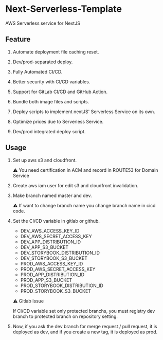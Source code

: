 # Next-Serverless-Template

AWS Serverless service for NextJS

## Feature

1.  Automate deployment file caching reset.

2.  Dev/prod-separated deploy.

3.  Fully Automated CI/CD.

4.  Better security with CI/CD variables.

5.  Support for GitLab CI/CD and GitHub Action.

6.  Bundle both image files and scripts.

7.  Deploy scripts to implement nextJS' Serverless Service on its own.

8.  Optimize prices due to Serverless Service.

9.  Dev/prod integrated deploy script.

## Usage

1.  Set up aws s3 and cloudfront.

    ⚠ You need certification in ACM and record in ROUTE53 for Domain Service

2.  Create aws iam user for edit s3 and cloudfront invalidation.

3.  Make branch named master and dev.

    ⚠ If want to change branch name you change branch name in cicd code.

4.  Set the CI/CD variable in gitlab or github.
    -   DEV_AWS_ACCESS_KEY_ID
    -   DEV_AWS_SECRET_ACCESS_KEY
    -   DEV_APP_DISTRIBUTION_ID
    -   DEV_APP_S3_BUCKET
    -   DEV_STORYBOOK_DISTRIBUTION_ID
    -   DEV_STORYBOOK_S3_BUCKET
    -   PROD_AWS_ACCESS_KEY_ID
    -   PROD_AWS_SECRET_ACCESS_KEY
    -   PROD_APP_DISTRIBUTION_ID
    -   PROD_APP_S3_BUCKET
    -   PROD_STORYBOOK_DISTRIBUTION_ID
    -   PROD_STORYBOOK_S3_BUCKET

    ⚠ Gitlab Issue

    If CI/CD variable set only protected branchs, you must registry dev branch to protected branch on repository setting.

5.  Now, if you ask the dev branch for merge request / pull request, it is deployed as dev, and if you create a new tag, it is deployed as prod.